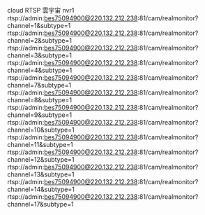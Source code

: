 cloud RTSP 雲宇宙
nvr1
rtsp://admin:bes75094900@220.132.212.238:81/cam/realmonitor?channel=1&subtype=1 
rtsp://admin:bes75094900@220.132.212.238:81/cam/realmonitor?channel=2&subtype=1
rtsp://admin:bes75094900@220.132.212.238:81/cam/realmonitor?channel=3&subtype=1
rtsp://admin:bes75094900@220.132.212.238:81/cam/realmonitor?channel=4&subtype=1
rtsp://admin:bes75094900@220.132.212.238:81/cam/realmonitor?channel=7&subtype=1
rtsp://admin:bes75094900@220.132.212.238:81/cam/realmonitor?channel=8&subtype=1
rtsp://admin:bes75094900@220.132.212.238:81/cam/realmonitor?channel=9&subtype=1
rtsp://admin:bes75094900@220.132.212.238:81/cam/realmonitor?channel=10&subtype=1
rtsp://admin:bes75094900@220.132.212.238:81/cam/realmonitor?channel=11&subtype=1
rtsp://admin:bes75094900@220.132.212.238:81/cam/realmonitor?channel=12&subtype=1
rtsp://admin:bes75094900@220.132.212.238:81/cam/realmonitor?channel=13&subtype=1
rtsp://admin:bes75094900@220.132.212.238:81/cam/realmonitor?channel=14&subtype=1
rtsp://admin:bes75094900@220.132.212.238:81/cam/realmonitor?channel=17&subtype=1




